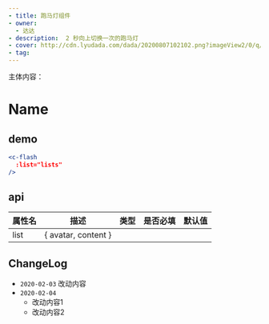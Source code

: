 ```yaml
---
- title: 跑马灯组件
- owner:
  - 达达
- description:  2 秒向上切换一次的跑马灯
- cover: http://cdn.lyudada.com/dada/20200807102102.png?imageView2/0/q/75
- tag:
---
```

主体内容：
# Name
## demo
```jsx
<c-flash
  :list="lists"
/>
```
## api
| 属性名  | 描述                 | 类型                                                  | 是否必填 | 默认值               |
| ------ | ------------------- | ---------------------------------------------------- | ------- | ------------------- |
|    list    |    { avatar, content }                 |                                                      |         |                     |

## ChangeLog
- `2020-02-03` 改动内容
- `2020-02-04`
  - 改动内容1
  - 改动内容2
